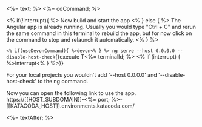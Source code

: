 <%= text; %>
<%= cdCommand; %>

<% if(!interrupt){ %>
Now build and start the app
<% } else { %>
The Angular app is already running. 
Usually you would type "Ctrl + C" and rerun the same command in this terminal to rebuild the app, but for now click on the command to stop and relaunch it automatically.
<% } %> 

`<% if(useDevonCommand){ %>devon<% } %> ng serve --host 0.0.0.0 --disable-host-check`{{execute T<%= terminalId; %> <% if (interrupt) { %>interrupt<% } %>}}

For your local projects you wouldn't add '--host 0.0.0.0' and '--disable-host-check' to the ng command.

Now you can open the following link to use the app. 
https://[[HOST_SUBDOMAIN]]-<%= port; %>-[[KATACODA_HOST]].environments.katacoda.com/

<%= textAfter; %>